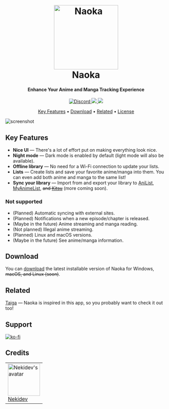 <h1 align="center">
    <br>
    <a href="https://naoka.nyeki.dev"><img src="https://raw.githubusercontent.com/naoka-dev/Naoka/main/src/app/src-tauri/icons/512x512%402x.png" alt="Naoka" width="200"></a>
    <br>
    Naoka
    <br>
</h1>

<h4 align="center">Enhance Your Anime and Manga Tracking Experience</h4>

<p align="center">
    <a href="https://discord.gg/7UAxjtmmea">
        <img src="https://img.shields.io/discord/1186753146404474961"
            alt="Discord">
    </a>
    <a href="https://saythanks.io/to/Nekidev">
        <img src="https://img.shields.io/badge/SayThanks.io-%E2%98%BC-1EAEDB.svg">
    </a>
    <a href="https://ko-fi.com/Nekidev">
        <img src="https://img.shields.io/badge/$-donate-ff69b4.svg?maxAge=2592000&amp;style=flat">
    </a>
</p>

<p align="center">
    <a href="#key-features">Key Features</a> •
    <a href="#download">Download</a> •
    <a href="#related">Related</a> •
    <a href="#license">License</a>
</p>

![screenshot](https://raw.githubusercontent.com/naoka-dev/naoka/main/wsrc/web/public/imgs/screenshot-01.png)

## Key Features

- **Nice UI** — There's a lot of effort put on making everything look nice.
- **Night mode** — Dark mode is enabled by default (light mode will also be available).
- **Offline library** — No need for a Wi-Fi connection to update your lists.
- **Lists** — Create lists and save your favorite anime/manga into them. You can even add both anime and manga to the same list!
- **Sync your library** — Import from and export your library to [AniList](https://anilist.co), [MyAnimeList](https://myanimelist.net), ~~and [Kitsu](https://kitsu.io)~~ (more coming soon).

### Not supported

- (Planned) Automatic syncing with external sites.
- (Planned) Notifications when a new episode/chapter is released.
- (Maybe in the future) Anime streaming and manga reading.
- (Not planned) Illegal anime streaming.
- (Planned) Linux and macOS versions.
- (Maybe in the future) See anime/manga information.

## Download

You can [download](https://github.com/naoka-dev/Naoka/releases/) the latest installable version of Naoka for Windows, ~~macOS, and Linux (soon)~~.

## Related

[Taiga](https://taiga.moe/) — Naoka is inspired in this app, so you probably want to check it out too!

## Support

[![ko-fi](https://ko-fi.com/img/githubbutton_sm.svg)](https://ko-fi.com/nekidev)

## Credits

<table>
  <tr>
    <td style="align:center;">
      <a href="https://github.com/Nekidev">
        <img src="https://avatars.githubusercontent.com/u/84998222?s=256&v=4" height="100" width="100" alt="Nekidev's avatar" />
        <br>
        <span>Nekidev</span>
      </a>
    </td>
  </tr>
</table>
